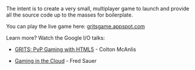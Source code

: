 The intent is to create a very small, multiplayer game to launch and provide all the source code up to the masses for boilerplate.

You can play the live game here: [gritsgame.appspot.com](http://gritsgame.appspot.com/)

Learn more? Watch the Google I/O talks:

  * [GRITS: PvP Gaming with HTML5](https://developers.google.com/events/io/2012/sessions/gooio2012/210/) - Colton McAnlis

  * [Gaming in the Cloud](https://developers.google.com/events/io/2012/sessions/gooio2012/305/) - Fred Sauer